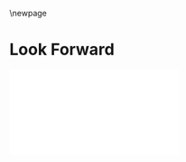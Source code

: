 \newpage
# Look Forward
![Diagram of what the farm could look like in the future](Look-Forward-Diagram.pdf)
